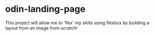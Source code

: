 # odin-landing-page
This project will allow me to 'flex' my skills using flexbox
by building a layout from an image from scratch!